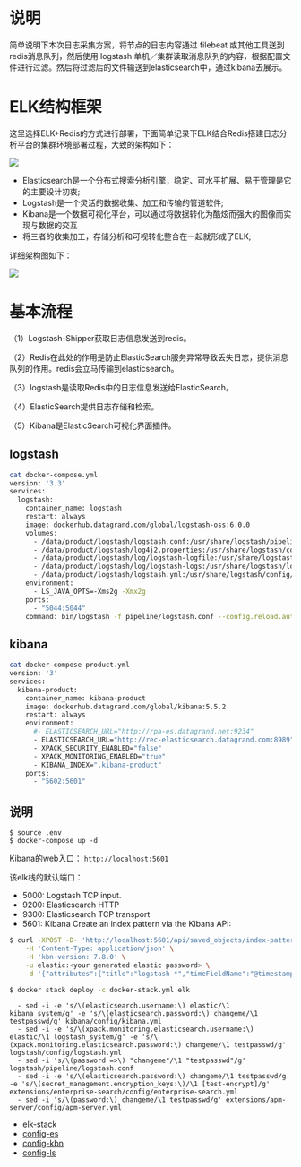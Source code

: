 # 说明

简单说明下本次日志采集方案，将节点的日志内容通过 filebeat 或其他工具送到redis消息队列，然后使用 logstash 单机／集群读取消息队列的内容，根据配置文件进行过滤。然后将过滤后的文件输送到elasticsearch中，通过kibana去展示。

# ELK结构框架

这里选择ELK+Redis的方式进行部署，下面简单记录下ELK结合Redis搭建日志分析平台的集群环境部署过程，大致的架构如下：

![](https://s2.ax1x.com/2020/01/09/lWqMvt.png)

* Elasticsearch是一个分布式搜索分析引擎，稳定、可水平扩展、易于管理是它的主要设计初衷;
* Logstash是一个灵活的数据收集、加工和传输的管道软件;
* Kibana是一个数据可视化平台，可以通过将数据转化为酷炫而强大的图像而实现与数据的交互
* 将三者的收集加工，存储分析和可视转化整合在一起就形成了ELK;

详细架构图如下：

![](https://s2.ax1x.com/2020/01/09/lWqbPH.png)

# 基本流程

（1）Logstash-Shipper获取日志信息发送到redis。

（2）Redis在此处的作用是防止ElasticSearch服务异常导致丢失日志，提供消息队列的作用。redis会立马传输到elasticsearch。

（3）logstash是读取Redis中的日志信息发送给ElasticSearch。

（4）ElasticSearch提供日志存储和检索。

（5）Kibana是ElasticSearch可视化界面插件。

## logstash
```bash
cat docker-compose.yml
version: '3.3'
services:
  logstash:
    container_name: logstash
    restart: always
    image: dockerhub.datagrand.com/global/logstash-oss:6.0.0
    volumes:
      - /data/product/logstash/logstash.conf:/usr/share/logstash/pipeline/logstash.conf
      - /data/product/logstash/log4j2.properties:/usr/share/logstash/config/log4j2.properties
      - /data/product/logstash/log/logstash-logfile:/usr/share/logstast/logfile
      - /data/product/logstash/log/logstash-logs:/usr/share/logstash/logs
      - /data/product/logstash/logstash.yml:/usr/share/logstash/config/logstash.yml
    environment:
      - LS_JAVA_OPTS=-Xms2g -Xmx2g
    ports:
      - "5044:5044"
    command: bin/logstash -f pipeline/logstash.conf --config.reload.automatic
```

## kibana
```bash
cat docker-compose-product.yml
version: '3'
services:
  kibana-product:
    container_name: kibana-product
    image: dockerhub.datagrand.com/global/kibana:5.5.2
    restart: always
    environment:
      #- ELASTICSEARCH_URL="http://rpa-es.datagrand.net:9234"
      - ELASTICSEARCH_URL="http://rec-elasticsearch.datagrand.com:8989"
      - XPACK_SECURITY_ENABLED="false"
      - XPACK_MONITORING_ENABLED="true"
      - KIBANA_INDEX=".kibana-product"
    ports:
      - "5602:5601"
```

## 说明
```
$ source .env
$ docker-compose up -d
```
Kibana的web入口：
`http://localhost:5601`

该elk栈的默认端口：
* 5000: Logstash TCP input.
* 9200: Elasticsearch HTTP
* 9300: Elasticsearch TCP transport
* 5601: Kibana
Create an index pattern via the Kibana API:
```bash
$ curl -XPOST -D- 'http://localhost:5601/api/saved_objects/index-pattern' \
    -H 'Content-Type: application/json' \
    -H 'kbn-version: 7.8.0' \
    -u elastic:<your generated elastic password> \
    -d '{"attributes":{"title":"logstash-*","timeFieldName":"@timestamp"}}'
```
```bash
$ docker stack deploy -c docker-stack.yml elk
```
```
  - sed -i -e 's/\(elasticsearch.username:\) elastic/\1 kibana_system/g' -e 's/\(elasticsearch.password:\) changeme/\1 testpasswd/g' kibana/config/kibana.yml
  - sed -i -e 's/\(xpack.monitoring.elasticsearch.username:\) elastic/\1 logstash_system/g' -e 's/\(xpack.monitoring.elasticsearch.password:\) changeme/\1 testpasswd/g' logstash/config/logstash.yml
  - sed -i 's/\(password =>\) "changeme"/\1 "testpasswd"/g' logstash/pipeline/logstash.conf
  - sed -i -e 's/\(elasticsearch.password:\) changeme/\1 testpasswd/g' -e 's/\(secret_management.encryption_keys:\)/\1 [test-encrypt]/g' extensions/enterprise-search/config/enterprise-search.yml
  - sed -i 's/\(password:\) changeme/\1 testpasswd/g' extensions/apm-server/config/apm-server.yml
```

* [elk-stack](https://www.elastic.co/elk-stack)
* [config-es](./elasticsearch/config/elasticsearch.yml)
* [config-kbn](./kibana/config/kibana.yml)
* [config-ls](./logstash/config/logstash.yml)

